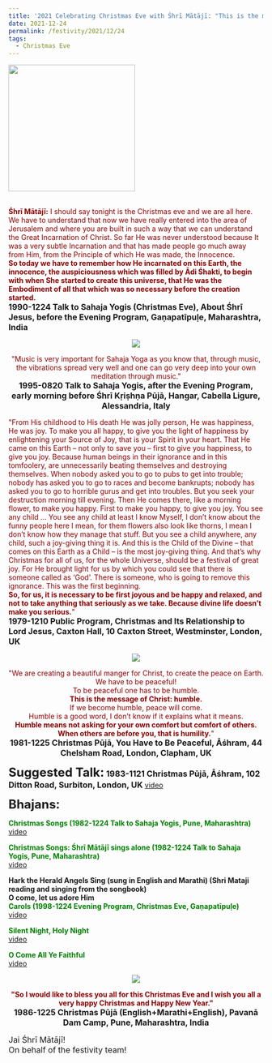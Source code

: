 ```yaml
---
title: '2021 Celebrating Christmas Eve with Śhrī Mātājī: "This is the message of Christ: humble" '
date: 2021-12-24
permalink: /festivity/2021/12/24
tags:
  - Christmas Eve
---
```


<div style="text-align: left"><img src="/images/image1.png" width="250" /></div><br>

<p>
<font color="DarkRed"><b>Śhrī Mātājī:</b> I should say tonight is the Christmas eve and we are all here. We have to understand that now we have really entered into the area of Jerusalem and where you are built in such a way that we can understand the Great Incarnation of Christ. So far He was never understood because It was a very subtle Incarnation and that has made people go much away from Him, from the Principle of which He was made, the Innocence.<br>
<b>So today we have to remember how He incarnated on this Earth, the innocence, the auspiciousness which was filled by Ādi Śhakti, to begin with when She started to create this universe, that He was the Embodiment of all that which was so necessary before the creation started.</b></font><br>
<font size="+0"><b>1990-1224 Talk to Sahaja Yogis (Christmas Eve), About Śhrī Jesus, before the Evening Program, Gaṇapatīpuḷe, Maharashtra, India</b></font>
</p>

<div style="text-align: center"><img src="/images/image863.png" /></div>

<p style="text-align:center;">
<font color="DarkRed">"Music is very important for Sahaja Yoga as you know that, through music, the vibrations spread very well and one can go very deep into your own meditation through music."</font><br>
<font size="+0"><b>1995-0820 Talk to Sahaja Yogis, after the Evening Program, early morning before Śhrī Kṛiṣhṇa Pūjā, Hangar, Cabella Ligure, Alessandria, Italy</b></font>
</p>

<p>
<font color="DarkRed">"From His childhood to His death He was jolly person, He was happiness, He was joy. To make you all happy, to give you the light of happiness by enlightening your Source of Joy, that is your Spirit in your heart. That He came on this Earth – not only to save you – first to give you happiness, to give you joy. Because human beings in their ignorance and in this tomfoolery, are unnecessarily beating themselves and destroying themselves. When nobody asked you to go to pubs to get into trouble; nobody has asked you to go to races and become bankrupts; nobody has asked you to go to horrible gurus and get into troubles. But you seek your destruction morning till evening. Then He comes there, like a morning flower, to make you happy. First to make you happy, to give you joy. You see any child ... You see any child at least I know Myself, I don’t know about the funny people here I mean, for them flowers also look like thorns, I mean I don’t know how they manage that stuff. But you see a child anywhere, any child, such a joy-giving thing it is. And this is the Child of the Divine – that comes on this Earth as a Child – is the most joy-giving thing. And that’s why Christmas for all of us, for the whole Universe, should be a festival of great joy. For He brought light for us by which you could see that there is someone called as ‘God’. There is someone, who is going to remove this ignorance. This was the first beginning.<br>
<b>So, for us, it is necessary to be first joyous and be happy and relaxed, and not to take anything that seriously as we take. Because divine life doesn’t make you serious.</b>"</font><br>
<font size="+0"><b>1979-1210 Public Program, Christmas and Its Relationship to Lord Jesus, Caxton Hall, 10 Caxton Street, Westminster, London, UK</b></font>
</p>

<div style="text-align: center"><img src="/images/image864.png" /></div>

<p style="text-align:center;">
<font color="DarkRed">"We are creating a beautiful manger for Christ, to create the peace on Earth. We have to be peaceful!<br>
To be peaceful one has to be humble.<br>
<b>This is the message of Christ: humble.</b><br>
If we become humble, peace will come.<br>
Humble is a good word, I don’t know if it explains what it means.<br>
<b>Humble means not asking for your own comfort but comfort of others. When others are before you, that is humility.</b>"</font><br>
<font size="+0"><b>1981-1225 Christmas Pūjā, You Have to Be Peaceful, Āśhram, 44 Chelsham Road, London, Clapham, UK</b></font>
</p>

<font size="+2"><b>Suggested Talk:</b></font> 
<font size="+0"><b>1983-1121 Christmas Pūjā, Āśhram, 102 Ditton Road, Surbiton, London, UK</b></font>
<a href="https://vimeo.com/75531884"> video</a><br>

<font size="+2"><b>Bhajans:</b></font>

<p>
<font color="green"><b>Christmas Songs (1982-1224 Talk to Sahaja Yogis, Pune, Maharashtra)</b></font><br>
<a href="https://seven-teams.github.io/Videos_Links.html">video</a>
</p>

<p>
<font color="green"><b>Christmas Songs: Śhrī Mātājī sings alone (1982-1224 Talk to Sahaja Yogis, Pune, Maharashtra)</b></font><br>
<a href="https://seven-teams.github.io/Videos_Links.html">video</a>
</p>
 
<p>
<b>Hark the Herald Angels Sing (sung in English and Marathi) (Shri Mataji reading and singing from the songbook)<br>
O come, let us adore Him</b><br>
<font color="green"><b>Carols (1998-1224 Evening Program, Christmas Eve, Gaṇapatīpuḷe)</b></font><br>
<a href="https://seven-teams.github.io/Videos_Links.html">video</a>
</p>

<p>
<font color="green"><b>Silent Night, Holy Night</b></font><br>
<a href="https://seven-teams.github.io/Videos_Links.html">video</a>
</p>

<p>
<font color="green"><b>O Come All Ye Faithful</b></font><br>
<a href="https://seven-teams.github.io/Videos_Links.html">video</a> 
</p>

<div style="text-align: center"><img src="/images/image865.png" /></div>

<p style="text-align:center;">
<font color="DarkRed"><b>"So I would like to bless you all for this Christmas Eve and I wish you all a very happy Christmas and Happy New Year."</b></font><br>
<font size="+0"><b>1986-1225 Christmas Pūjā (English+Marathi+English), Pavanā Dam Camp, Pune, Maharashtra, India</b></font>
</p>

<p>
<font size="+0">Jai Śhrī Mātājī!<br>
On behalf of the festivity team!</font>
</p>